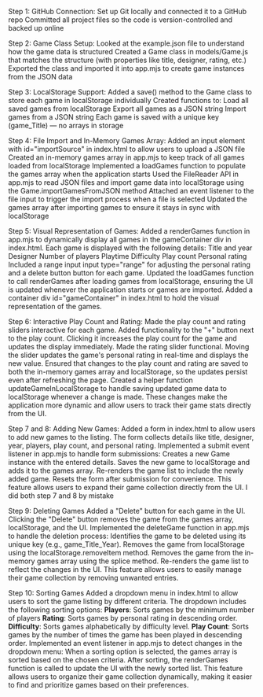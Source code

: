 Step 1: GitHub Connection:
Set up Git locally and connected it to a GitHub repo
Committed all project files so the code is version-controlled and backed up online

Step 2: Game Class Setup:
Looked at the example.json file to understand how the game data is structured
Created a Game class in models/Game.js that matches the structure (with properties like title, designer, rating, etc.)
Exported the class and imported it into app.mjs to create game instances from the JSON data

Step 3: LocalStorage Support:
Added a save() method to the Game class to store each game in localStorage individually
Created functions to:
Load all saved games from localStorage
Export all games as a JSON string
Import games from a JSON string
Each game is saved with a unique key (game_Title) — no arrays in storage

Step 4: File Import and In-Memory Games Array:
Added an input element with id="importSource" in index.html to allow users to upload a JSON file
Created an in-memory games array in app.mjs to keep track of all games loaded from localStorage
Implemented a loadGames function to populate the games array when the application starts
Used the FileReader API in app.mjs to read JSON files and import game data into localStorage using the Game.importGamesFromJSON method
Attached an event listener to the file input to trigger the import process when a file is selected
Updated the games array after importing games to ensure it stays in sync with localStorage

Step 5: Visual Representation of Games:
Added a renderGames function in app.mjs to dynamically display all games in the gameContainer div in index.html.
Each game is displayed with the following details:
  Title and year
  Designer
  Number of players
  Playtime
  Difficulty
  Play count
  Personal rating
Included a range input input type="range" for adjusting the personal rating and a delete button button for each game.
Updated the loadGames function to call renderGames after loading games from localStorage, ensuring the UI is updated whenever the application starts or games are imported.
Added a container div id="gameContainer" in index.html to hold the visual representation of the games.

Step 6: Interactive Play Count and Rating:
Made the play count and rating sliders interactive for each game.
Added functionality to the "+" button next to the play count. Clicking it increases the play count for the game and updates the display immediately.
Made the rating slider functional. Moving the slider updates the game's personal rating in real-time and displays the new value.
Ensured that changes to the play count and rating are saved to both the in-memory games array and localStorage, so the updates persist even after refreshing the page.
Created a helper function updateGameInLocalStorage to handle saving updated game data to localStorage whenever a change is made.
These changes make the application more dynamic and allow users to track their game stats directly from the UI.

Step 7 and 8: Adding New Games:
Added a form in index.html to allow users to add new games to the listing.
The form collects details like title, designer, year, players, play count, and personal rating.
Implemented a submit event listener in app.mjs to handle form submissions:
  Creates a new Game instance with the entered details.
  Saves the new game to localStorage and adds it to the games array.
  Re-renders the game list to include the newly added game.
  Resets the form after submission for convenience.
This feature allows users to expand their game collection directly from the UI.
I did both step 7 and 8 by mistake

Step 9: Deleting Games
Added a "Delete" button for each game in the UI.
Clicking the "Delete" button removes the game from the games array, localStorage, and the UI.
Implemented the deleteGame function in app.mjs to handle the deletion process:
  Identifies the game to be deleted using its unique key (e.g., game_Title_Year).
  Removes the game from localStorage using the localStorage.removeItem method.
  Removes the game from the in-memory games array using the splice method.
  Re-renders the game list to reflect the changes in the UI.
This feature allows users to easily manage their game collection by removing unwanted entries.

Step 10: Sorting Games
Added a dropdown menu in index.html to allow users to sort the game listing by different criteria.
The dropdown includes the following sorting options:
  **Players**: Sorts games by the minimum number of players
  **Rating**: Sorts games by personal rating in descending order.
  **Difficulty**: Sorts games alphabetically by difficulty level.
  **Play Count**: Sorts games by the number of times the game has been played in descending order.
Implemented an event listener in app.mjs to detect changes in the dropdown menu:
  When a sorting option is selected, the games array is sorted based on the chosen criteria.
  After sorting, the renderGames function is called to update the UI with the newly sorted list.
This feature allows users to organize their game collection dynamically, making it easier to find and prioritize games based on their preferences.